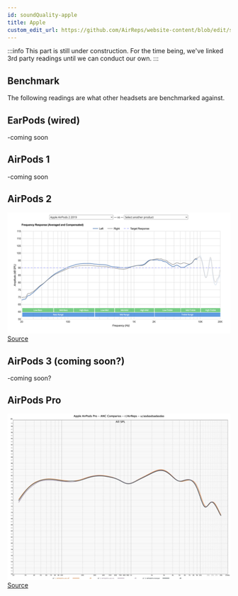 ```yaml
---
id: soundQuality-apple
title: Apple
custom_edit_url: https://github.com/AirReps/website-content/blob/edit/soundQuality-apple.md
---
```


:::info
This part is still under construction. For the time being, we've linked 3rd party readings until we can conduct our own.
:::

## Benchmark
The following readings are what other headsets are benchmarked against.

## EarPods (wired)
-coming soon

## AirPods 1
-coming soon

## AirPods 2
![AirPods 2 - 2019](./assets/sound-quality/graphs/AirPods-2019.png)
[Source](https://www.rtings.com/headphones/1-4/graph#797/3992)

## AirPods 3 (coming soon?)
-coming soon?

## AirPods Pro
![Apple AirPod Pro](./assets/sound-quality/graphs/AppleAirPodsPro.jpg)
[Source](https://crinacle.com/graphs/iems/apple-airpods-pro/)